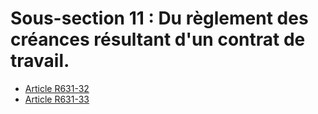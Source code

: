 # Sous-section 11 : Du règlement des créances résultant d'un contrat de travail.

- [Article R631-32](article-r631-32.md)
- [Article R631-33](article-r631-33.md)
